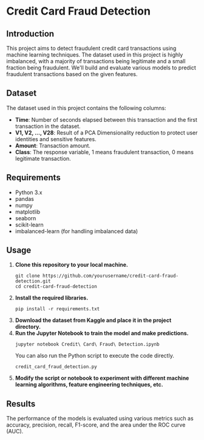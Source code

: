 
<h1>Credit Card Fraud Detection</h1>

<h2>Introduction</h2>
<p>
    This project aims to detect fraudulent credit card transactions using machine learning techniques. 
    The dataset used in this project is highly imbalanced, with a majority of transactions being legitimate 
    and a small fraction being fraudulent. We'll build and evaluate various models to predict fraudulent 
    transactions based on the given features.
</p>

<h2>Dataset</h2>
<p>
    The dataset used in this project contains the following columns:
</p>
<ul>
    <li><strong>Time</strong>: Number of seconds elapsed between this transaction and the first transaction in the dataset.</li>
    <li><strong>V1, V2, ..., V28</strong>: Result of a PCA Dimensionality reduction to protect user identities and sensitive features.</li>
    <li><strong>Amount</strong>: Transaction amount.</li>
    <li><strong>Class</strong>: The response variable, 1 means fraudulent transaction, 0 means legitimate transaction.</li>
</ul>

<h2>Requirements</h2>
<ul>
    <li>Python 3.x</li>
    <li>pandas</li>
    <li>numpy</li>
    <li>matplotlib</li>
    <li>seaborn</li>
    <li>scikit-learn</li>
    <li>imbalanced-learn (for handling imbalanced data)</li>
</ul>

<h2>Usage</h2>
<ol>
    <li><strong>Clone this repository to your local machine.</strong></li>
    <pre><code>git clone https://github.com/yourusername/credit-card-fraud-detection.git
cd credit-card-fraud-detection</code></pre>
    <li><strong>Install the required libraries.</strong></li>
    <pre><code>pip install -r requirements.txt</code></pre>
    <li><strong>Download the dataset from Kaggle and place it in the project directory.</strong></li>
    <li><strong>Run the Jupyter Notebook to train the model and make predictions.</strong></li>
    <pre><code>jupyter notebook Credit\ Card\ Fraud\ Detection.ipynb</code></pre>
    <p>You can also run the Python script to execute the code directly.</p>
    <pre><code>credit_card_fraud_detection.py</code></pre>
    <li><strong>Modify the script or notebook to experiment with different machine learning algorithms, feature engineering techniques, etc.</strong></li>
</ol>

<h2>Results</h2>
<p>
    The performance of the models is evaluated using various metrics such as accuracy, precision, recall, F1-score, 
    and the area under the ROC curve (AUC).
</p>



